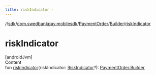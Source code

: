 ```yaml
---
title: riskIndicator -
---
```

//[sdk](../../../../index)/[com.swedbankpay.mobilesdk](../../index)/[PaymentOrder](../index)/[Builder](index)/[riskIndicator](risk-indicator)



# riskIndicator  
[androidJvm]  
Content  
fun [riskIndicator](risk-indicator)(riskIndicator: [RiskIndicator](../../-risk-indicator/index)?): [PaymentOrder.Builder](index)  



